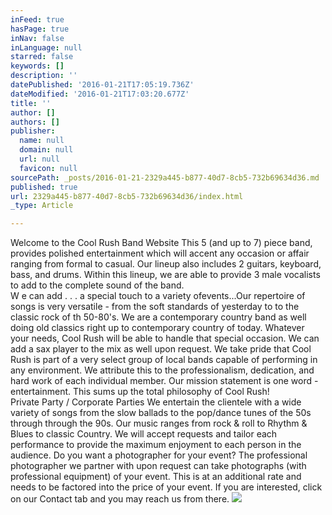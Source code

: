 ```yaml
---
inFeed: true
hasPage: true
inNav: false
inLanguage: null
starred: false
keywords: []
description: ''
datePublished: '2016-01-21T17:05:19.736Z'
dateModified: '2016-01-21T17:03:20.677Z'
title: ''
author: []
authors: []
publisher:
  name: null
  domain: null
  url: null
  favicon: null
sourcePath: _posts/2016-01-21-2329a445-b877-40d7-8cb5-732b69634d36.md
published: true
url: 2329a445-b877-40d7-8cb5-732b69634d36/index.html
_type: Article

---
```

Welcome to the Cool Rush Band Website
This 5 (and up to 7) piece band, provides polished entertainment which will accent any occasion or affair ranging from formal to casual. Our lineup also includes 2 guitars, keyboard, bass, and drums. Within this lineup, we are able to provide 3 male vocalists to add to the complete sound of the band.   
W e can add . . . 
a special touch to a variety ofevents...Our repertoire of songs is very versatile - from the 
soft standards of yesterday to to the classic rock of th 50-80's. We are a contemporary country band as well doing old classics right up to contemporary country of today. 
Whatever your needs, Cool Rush will be able to handle that special occasion. We can add 
a sax player to the mix as well upon request. We take pride that Cool Rush is part of a very select group of local bands capable of performing in any environment. We attribute this to the professionalism, dedication, and hard work of each individual member. Our mission statement is one word - entertainment. This sums up the total philosophy of Cool Rush!   
Private Party / Corporate Parties 
We entertain the clientele with a wide variety of songs from the slow ballads to the pop/dance tunes of the 50s through through the 90s. Our music ranges from rock & roll to Rhythm & Blues to classic Country. We will accept requests and tailor each performance to provide 
the maximum enjoyment to each person in the audience. Do you want 
a photographer for your event? The professional photographer we partner with upon 
request can take photographs (with professional equipment) of your event. This is at an additional rate and needs to be factored into the price of your event. If you are interested, click on our Contact tab and you may reach us from there. ![](https://the-grid-user-content.s3-us-west-2.amazonaws.com/2578a79b-48ed-4b50-a4ae-7658b0808ad6.jpg)